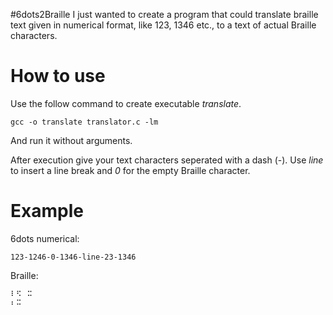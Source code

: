 #6dots2Braille
I just wanted to create a program that could translate braille text given in numerical format, like 123, 1346 etc., to a text of actual Braille characters.

How to use
==
Use the follow command to create executable _translate_.

    gcc -o translate translator.c -lm
And run it without arguments.

After execution give your text characters seperated with a dash (-).
Use _line_ to insert a line break and _0_ for the empty Braille character.

Example
==
6dots numerical:

    123-1246-0-1346-line-23-1346
Braille:

    ⠇⠫⠀⠭
    ⠆⠭
